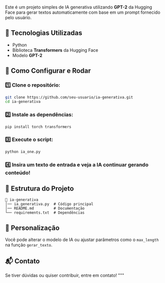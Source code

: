 Este é um projeto simples de IA generativa utilizando **GPT-2** da Hugging Face para gerar textos automaticamente com base em um prompt fornecido pelo usuário.

## 🚀 Tecnologias Utilizadas
- Python
- Biblioteca **Transformers** da Hugging Face
- Modelo **GPT-2**

## 📌 Como Configurar e Rodar

### 1️⃣ Clone o repositório:
```bash
git clone https://github.com/seu-usuario/ia-generativa.git
cd ia-generativa
```

### 2️⃣ Instale as dependências:
```bash
pip install torch transformers
```

### 3️⃣ Execute o script:
```bash
python ia_one.py
```

### 4️⃣ Insira um texto de entrada e veja a IA continuar gerando conteúdo!

## 📄 Estrutura do Projeto
```
📂 ia-generativa
│── ia_generativa.py  # Código principal
│── README.md         # Documentação
└── requirements.txt  # Dependências
```

## 📝 Personalização
Você pode alterar o modelo de IA ou ajustar parâmetros como o `max_length` na função `gerar_texto`.

## 📬 Contato
Se tiver dúvidas ou quiser contribuir, entre em contato!
"""

